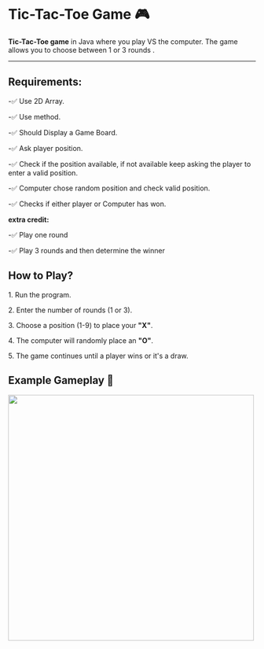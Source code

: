 # Tic-Tac-Toe Game 🎮
<b>Tic-Tac-Toe game</b> in Java where you play VS the computer. The game allows you to choose between 1 or 3 rounds .

---
## Requirements:
<p>-✅ Use 2D Array.</p>
<p>-✅ Use method.</p>
<p>-✅ Should Display a Game Board.</p>
<p>-✅ Ask player position.</p>
<p>-✅ Check if the position available, if not available keep asking the player to enter a valid position.</p>
<p>-✅ Computer chose random position and check valid position.</p>
<p>-✅ Checks if either player or Computer has won.</p>
<p><b>extra credit:</b></p>
<p>-✅ Play one round</p>
<p>-✅ Play 3 rounds and then determine the winner</p>

## How to Play?
<p>1. Run the program.</p>
<p>2. Enter the number of rounds (1 or 3).</p>
<p>3. Choose a position (1-9) to place your <b>"X"</b>.</p>
<p>4. The computer will randomly place an <b>"O"</b>.</p>
<p>5. The game continues until a player wins or it's a draw.</p> 

##  Example Gameplay 🎥
<img src="https://github.com/user-attachments/assets/5fa2645b-e119-423e-a3b9-c9ebd344410c" width="500">





